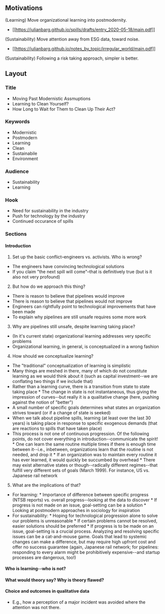 ## Motivations

(Learning) Move organizational learning into postmodernity.
* [[https://julianbarg.github.io/spills/drafts/entry_2020-05-18/main.pdf]]

(Sustainability) Move attention away from ESG data, toward noise.
* [[https://julianbarg.github.io/notes_by_topic/irregular_world/main.pdf]]

(Sustainability) Following a risk taking approach, simpler is better.

## Layout

### Title
* Moving Past Modernistic Assmuptions
* Learning to Clean Yourself?
* How Long to Wait for Them to Clean Up Their Act?

### Keywords
* Modernistic
* Postmodern
* Learning
* Clean
* Sustainabile
* Environment

### Audience
* Sustainability
* Learning

### Hook
* Need for sustainability in the industry
* Push for technology by the industry
* Continued occurance of spills

### Sections

#### Introduction

1. Set up the basic conflict–engineers vs. activists. Who is wrong?
* The engineers have convincing technological solutions
* If you claim "the next spill will come"–that is definitively true (but is it also not very profound)

2. But how do we approach this thing?
* There is reason to believe that pipelines would improve
* There is reason to believe that pipelines would not improve
* Engineers can rightfully point to technological improvements that have been made
* To explain why pipelines are still unsafe requires some more work

3. Why are pipelines still unsafe, despite learning taking place?
* (In it's current state) organizational learning addresses very specific problems
* Organizational learning, in general, is conceptualized in a wrong fashion

4. How should we conceptualize learning?
* The "traditional" conceptualization of learning is simplistic
* Many things are meshed in there, many of which do not constitute learning as we would think about it (such as capital investment--we are conflating two things if we include that)
* Rather than a learning curve, there is a transition from state to state taking place
        * The change in state is not instantaneous, thus giving the impression of curves--but really it is a qualitative change (here, pushing against the notion of "better")
* A small number of specific goals determines what states an organization strives toward (or if a change of state is seeked)
* When we talk about pipeline spills, learning (at least over the last 30 years) is taking place in response to specific exogenous demands (that are reactions to spills that have taken place)
* This process is not one of continuous progression. Of the following points, do not cover everything in introduction--communicate the spirit!
        * One can learn the same routine multiple times if there is enough time between it--i.e., inbetween, organizations learn that the routine is not needed, and drop it
        * If an organization was to maintain every routine it has ever learned, it would quickly be succumbed by overhead
        * There may exist alternative states or though--radically different regimes--that fulfill very different sets of goals (March 1999). For instance, US vs. Japanese rail network

5. What are the implications of that?
* For learning:
        * Importance of difference between specific progress (NTSB reports) vs. overall progress--looking at the data to discover
        * If progress is not made on an issue, goal-setting can be a solution
        * Looking at postmodern approaches in sociology for inspiration
* For sustainability:
        * Hoping for technological progression alone to solve our problems is unreasonable
        * If certain problems cannot be resolved, easier solutions should be preferred
        * If progress is to be made on an issue, goal-setting is a crucial process. Analyzing and resolving specific issues can be a cat-and-mouse game. Goals that lead to systemic changes can make a difference, but may require high upfront cost and offer no success guarantee (again, Japanese rail network; for pipelines: responding to every alarm might be prohibitively expensive--and startup processes are dangerous, too!)

#### Who is learning--who is not?

#### What would theory say? Why is theory flawed?

#### Choice and outcomes in qualitative data

* E.g., how a perception of a major incident was avoided where the attention was not there.